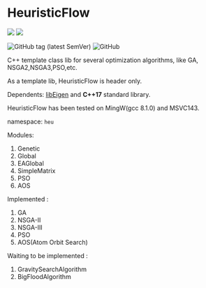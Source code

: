 # HeuristicFlow

![](https://img.shields.io/badge/C%2B%2B-14-blue?style=plastic) ![](https://img.shields.io/badge/Eigen-v3.3+-yellowgreen?style=plastic) 

![GitHub tag (latest SemVer)](https://img.shields.io/github/v/tag/TokiNoBug/HeuristicFlow?style=plastic) ![GitHub](https://img.shields.io/github/license/TokiNoBug/HeuristicFlow?style=plastic)

C++ template class lib for several optimization algorithms, like GA, NSGA2,NSGA3,PSO,etc.

As a template lib, HeuristicFlow is header only.

Dependents: [libEigen](https://eigen.tuxfamily.org/) and **C++17** standard library.

HeuristicFlow has been tested on MingW(gcc 8.1.0) and MSVC143.

namespace: `heu`

Modules:
1. Genetic
2. Global
3. EAGlobal
4. SimpleMatrix
5. PSO
6. AOS


Implemented : 
1. GA
2. NSGA-II
3. NSGA-III
4. PSO
5. AOS(Atom Orbit Search)


Waiting to be implemented :
1. GravitySearchAlgorithm
2. BigFloodAlgorithm